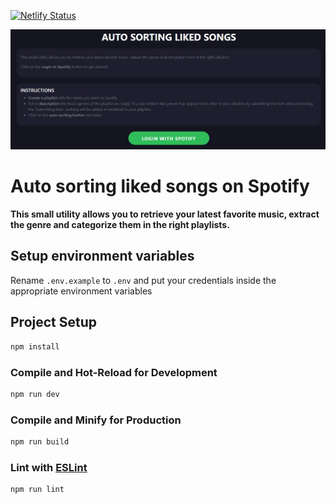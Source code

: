[![Netlify Status](https://api.netlify.com/api/v1/badges/7963e4b5-269a-481e-a901-537704e8f050/deploy-status)](https://app.netlify.com/sites/auto-sorting-spotify-liked-songs/deploys)

![Home page](https://raw.githubusercontent.com/gcazin/auto-sort-spotify-liked-songs/main/public/images/home.jpg)

# Auto sorting liked songs on Spotify

**This small utility allows you to retrieve your latest favorite music, extract the genre and categorize them in the right playlists.**

## Setup environment variables

Rename `.env.example` to `.env` and put your credentials inside the appropriate environment variables

## Project Setup

```sh
npm install
```

### Compile and Hot-Reload for Development

```sh
npm run dev
```

### Compile and Minify for Production

```sh
npm run build
```

### Lint with [ESLint](https://eslint.org/)

```sh
npm run lint
```
